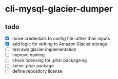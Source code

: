 # cli-mysql-glacier-dumper

## todo
* [x] move credentials to config file rather than inputs
* [x] add logic for writing to Amazon Glacier storage
* [ ] test aws glacier implementation
* [ ] improve naming
* [ ] check licensing for .phar packageing
* [ ] serve .phar package
* [ ] define repository license